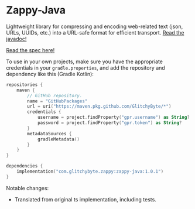 # Zappy-Java

Lightweight library for compressing and encoding web-related text
(json, URLs, UUIDs, etc.) into a URL-safe format for
efficient transport.
[Read the javadoc!](https://glitchybyte.github.io/zappy-java/)

[Read the spec here!](https://github.com/GlitchyByte/zappy/blob/main/SPEC.md)

To use in your own projects, make sure you have the appropriate credentials in your `gradle.properties`, and add the repository and dependency like this (Gradle Kotlin):

```kotlin
repositories {
    maven {
        // GitHub repository.
        name = "GitHubPackages"
        url = uri("https://maven.pkg.github.com/GlitchyByte/*")
        credentials {
            username = project.findProperty("gpr.username") as String?
            password = project.findProperty("gpr.token") as String?
        }
        metadataSources {
            gradleMetadata()
        }
    }
}

dependencies {
    implementation("com.glitchybyte.zappy:zappy-java:1.0.1")
}
```

Notable changes:

* Translated from original ts implementation, including tests.
